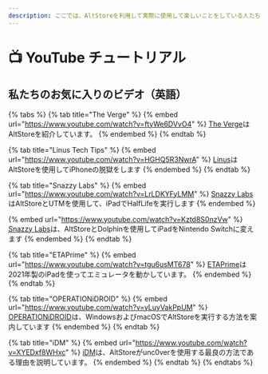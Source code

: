 ```yaml
---
description: ここでは、AltStoreを利用して実際に使用して楽しいことをしている人たちのビデオを見つけることができます。
---
```


# 📺 YouTube チュートリアル

## 私たちのお気に入りのビデオ（英語）

{% tabs %}
{% tab title="The Verge" %}
{% embed url="https://www.youtube.com/watch?v=ftyWe6DVvO4" %}
[The Verge](https://www.youtube.com/channel/UCddiUEpeqJcYeBxX1IVBKvQ)はAltStoreを紹介しています。
{% endembed %}
{% endtab %}

{% tab title="Linus Tech Tips" %}
{% embed url="https://www.youtube.com/watch?v=HGHQ5R3NwrA" %}
[Linus](https://www.youtube.com/c/LinusTechTips)はAltStoreを使用してiPhoneの脱獄をします
{% endembed %}
{% endtab %}

{% tab title="Snazzy Labs" %}
{% embed url="https://www.youtube.com/watch?v=LrLDKYFyLMM" %}
[Snazzy Labs](https://www.youtube.com/channel/UCO2x-p9gg9TLKneXlibGR7w)はAltStoreとUTMを使用して、iPadでHalfLifeを実行します
{% endembed %}

{% embed url="https://www.youtube.com/watch?v=Kztd8S0nzVw" %}
[Snazzy Labs](https://www.youtube.com/channel/UCO2x-p9gg9TLKneXlibGR7w)は、AltStoreとDolphinを使用してiPadをNintendo Switchに変えます
{% endembed %}
{% endtab %}

{% tab title="ETAPrime" %}
{% embed url="https://www.youtube.com/watch?v=tgu6usMT678" %}
[ETAPrime](https://www.youtube.com/channel/UC\_0CVCfC\_3iuHqmyClu59Uw)は2021年製のiPadを使ってエミュレータを動かしています。
{% endembed %}
{% endtab %}

{% tab title="OPERATIONiDROID" %}
{% embed url="https://www.youtube.com/watch?v=yLuyVakPpUM" %}
[OPERATIONiDROID](https://www.youtube.com/channel/UCrSGNNsPxE-qsqoqnkFZHBg)は、WindowsおよびmacOSでAltStoreを実行する方法を案内しています
{% endembed %}
{% endtab %}

{% tab title="iDM" %}
{% embed url="https://www.youtube.com/watch?v=XYEDxf8WHxc" %}
[iDM](https://www.youtube.com/channel/UCsNsM8GOtj55C-mQfdFOcVw)は、AltStoreがunc0verを使用する最良の方法である理由を説明しています。
{% endembed %}
{% endtab %}
{% endtabs %}

